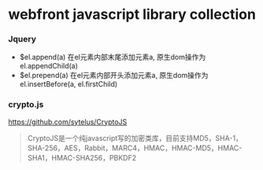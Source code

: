 # webfront javascript library collection



### Jquery

- $el.append(a)           在el元素内部末尾添加元素a, 原生dom操作为el.appendChild(a)
- $el.prepend(a)          在el元素内部开头添加元素a, 原生dom操作为el.insertBefore(a, el.firstChild)




### crypto.js

https://github.com/sytelus/CryptoJS

> CryptoJS是一个纯javascript写的加密类库，目前支持MD5，SHA-1，SHA-256，AES，Rabbit，MARC4，HMAC，HMAC-MD5，HMAC-SHA1，HMAC-SHA256，PBKDF2






